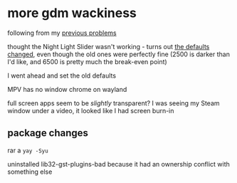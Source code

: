 # more gdm wackiness

following from my [previous problems](eccbb36f-308a-4335-a0f5-783cbf0d3d0b.md)

thought the Night Light Slider wasn't working - turns out [the defaults changed](https://github.com/kiyui/gnome-shell-night-light-slider-extension/commit/7223e214ac3b8915b36cfd726b0160372e16a225), even though the old ones were perfectly fine (2500 is darker than I'd like, and 6500 is pretty much the break-even point)

I went ahead and set the old defaults

MPV has no window chrome on wayland

full screen apps seem to be *slightly* transparent? I was seeing my Steam window under a video, it looked like I had screen burn-in

## package changes

rar a `yay -Syu`

uninstalled lib32-gst-plugins-bad because it had an ownership conflict with something else
